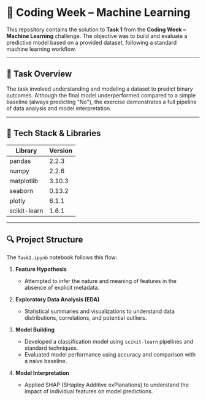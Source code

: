# 🧠 Coding Week – Machine Learning

This repository contains the solution to **Task 1** from the **Coding Week – Machine Learning** challenge. The objective was to build and evaluate a predictive model based on a provided dataset, following a standard machine learning workflow.

---

## 📌 Task Overview

The task involved understanding and modeling a dataset to predict binary outcomes. Although the final model underperformed compared to a simple baseline (always predicting "No"), the exercise demonstrates a full pipeline of data analysis and model interpretation.

---

## 🧰 Tech Stack & Libraries

| Library       | Version  |
|---------------|----------|
| pandas        | 2.2.3    |
| numpy         | 2.2.6    |
| matplotlib    | 3.10.3   |
| seaborn       | 0.13.2   |
| plotly        | 6.1.1    |
| scikit-learn  | 1.6.1    |

---

## 🔍 Project Structure

The `Task1.ipynb` notebook follows this flow:

1. **Feature Hypothesis**  
   - Attempted to infer the nature and meaning of features in the absence of explicit metadata.
   
2. **Exploratory Data Analysis (EDA)**  
   - Statistical summaries and visualizations to understand data distributions, correlations, and potential outliers.

3. **Model Building**  
   - Developed a classification model using `scikit-learn` pipelines and standard techniques.
   - Evaluated model performance using accuracy and comparison with a naive baseline.

4. **Model Interpretation**  
   - Applied SHAP (SHapley Additive exPlanations) to understand the impact of individual features on model predictions.


   
